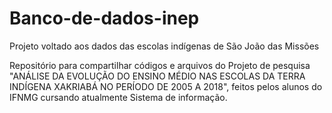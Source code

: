 # Banco-de-dados-inep
Projeto voltado aos dados das escolas indígenas de São João das Missões

Repositório para compartilhar códigos e arquivos do Projeto de pesquisa "ANÁLISE DA EVOLUÇÃO DO ENSINO MÉDIO NAS ESCOLAS DA TERRA INDÍGENA XAKRIABÁ NO PERÍODO DE 2005 A 2018", feitos pelos alunos do IFNMG cursando atualmente Sistema de informação.
